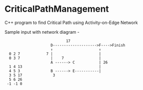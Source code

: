 # CriticalPathManagement
C++ program to find Critical Path using Activity-on-Edge Network


Sample input with network diagram -

	                            17
                         D-------------------->F---->Finish
                         ↑                     ↑
      0 2 7            7 |                     |
      0 3 7              |    7                |
                         A ------> C           | 26
      1 4 13                                   | 
      4 5 3              B ------> E-----------|
      3 5 17		      3
      5 6 26
     -1 -1 0
